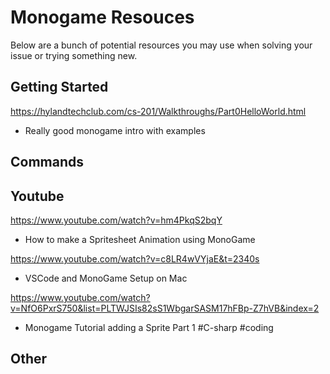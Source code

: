 # Monogame Resouces
Below are a bunch of potential resources you may use when solving your issue or trying something new.

## Getting Started
https://hylandtechclub.com/cs-201/Walkthroughs/Part0HelloWorld.html
- Really good monogame intro with examples
## Commands

## Youtube
https://www.youtube.com/watch?v=hm4PkqS2bqY
- How to make a Spritesheet Animation using MonoGame

https://www.youtube.com/watch?v=c8LR4wVYjaE&t=2340s
- VSCode and MonoGame Setup on Mac

https://www.youtube.com/watch?v=NfO6PxrS750&list=PLTWJSIs82sS1WbgarSASM17hFBp-Z7hVB&index=2
- Monogame Tutorial adding a Sprite Part 1 #C-sharp #coding
## Other
